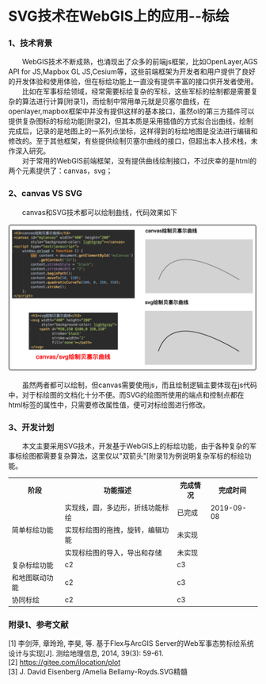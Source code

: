 # SVG技术在WebGIS上的应用--标绘
### 1、技术背景
&emsp;&emsp;WebGIS技术不断成熟，也涌现出了众多的前端js框架，比如OpenLayer,AGS API for JS,Mapbox GL JS,Cesium等，这些前端框架为开发者和用户提供了良好的开发体验和使用体验，但在标绘功能上一直没有提供丰富的接口供开发者使用。<br/>
&emsp;&emsp;比如在军事标绘领域，经常需要标绘复杂的军标，这些军标的绘制都是需要复杂的算法进行计算[附录1]，而绘制中常用单元就是贝塞尔曲线，在openlayer,mapbox框架中并没有提供这样的基本接口，虽然ol的第三方插件可以提供复杂图标的标绘功能[附录2]，但其本质是采用插值的方式拟合出曲线，绘制完成后，记录的是地图上的一系列点坐标，这样得到的标绘地图是没法进行编辑和修改的。至于其他框架，有些提供绘制贝塞尔曲线的接口，但超出本人技术栈，未作深入研究。<br/>
&emsp;&emsp;对于常用的WebGIS前端框架，没有提供曲线绘制接口，不过庆幸的是html的两个元素提供了：canvas，svg；
### 2、canvas VS SVG
&emsp;&emsp;canvas和SVG技术都可以绘制曲线，代码效果如下

![avatar](md-images/canvas-svg.png)

&emsp;&emsp;虽然两者都可以绘制，但canvas需要使用js，而且绘制逻辑主要体现在js代码中，对于标绘图的文档化十分不便。而SVG的绘图所使用的端点和控制点都在html标签的属性中，只需要修改属性值，便可对标绘图进行修改。

### 3、开发计划
&emsp;&emsp;本文主要采用SVG技术，开发基于WebGIS上的标绘功能，由于各种复杂的军事标绘图都需要复杂算法，这里仅以"双箭头"[附录1]为例说明复杂军标的标绘功能。<br/>
<table>
  <tr>
    <th>阶段</th>
    <th>功能描述</th>
    <th>完成情况</th>
    <th>完成时间</th>
  </tr>
  <tr>
    <td rowspan="3">简单标绘功能</td>
    <td>实现线，圆，多边形，折线功能标绘</td>
    <td>已完成</td>
    <td>2019-09-08</td>
  </tr>
  <tr>
    <td>实现标绘图的拖拽，旋转，编辑功能</td>
    <td>未实现</td>
  </tr>
  <tr>
    <td>实现标绘图的导入，导出和存储</td>
    <td>未实现</td>
  </tr>
  <tr>
    <td>复杂标绘功能</td>
    <td>c2</td>
    <td>c3</td>
  </tr>
  <tr>
    <td>和地图联动功能</td>
    <td>c2</td>
    <td>c3</td>
  </tr>
  <tr>
    <td>协同标绘</td>
    <td>c2</td>
    <td>c3</td>
  </tr>
</table>

### 附录1、参考文献
[1] 李剑萍, 章玲玲, 李昊, 等. 基于Flex与ArcGIS Server的Web军事态势标绘系统设计与实现[J]. 测绘地理信息, 2014, 39(3): 59-61. <br/>
[2] https://gitee.com/ilocation/plot<br/>
[3] J. David Eisenberg /Amelia Bellamy-Royds.SVG精髓